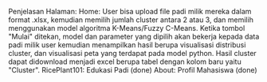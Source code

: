 Penjelasan Halaman:
Home: User bisa upload file padi milik mereka dalam format .xlsx, kemudian memilih jumlah cluster antara 2 atau 3, dan memilih menggunakan model algoritma K-Means/Fuzzy C-Means. Ketika tombol "Mulai" ditekan, model dan parameter yang dipilih akan bekerja kepada data padi milik user kemudian menampilkan hasil berupa visualisasi distribusi cluster, dan visualisasi peta yang terdapat pada model python. Hasil cluster dapat didownload menjadi excel berupa tabel dengan kolom baru yaitu "Cluster". 
RicePlant101: Edukasi Padi (done)
About: Profil Mahasiswa (done)
